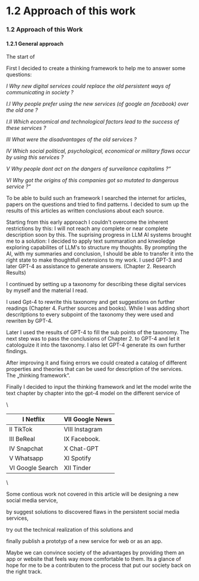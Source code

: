 # 1.2 Approach of this work

### 1.2 Approach of this Work

#### 1.2.1 General approach

The start of

First I decided to create a thinking framework to help me to answer some questions:

_I Why new digital services could replace the old persistent ways of communicating in society ?_

_I.I Why people prefer using the new services (of google an facebook) over the old one ?_

_I.II Which economical and technological factors lead to the success of these services ?_

_III What were the disadvantages of the old services ?_

_IV Which social political, psychological, economical or military flaws occur by using this services ?_

_V Why people dont act on the dangers of surveilance capitalims ?“_

_VI Why got the origins of this companies got so mutated to dangerous service ?“_

To be able to build such an framework I searched the internet for articles, papers on the questions and tried to find patterns. I decided to sum up the results of this articles as written conclusions about each source.&#x20;

Starting from this early approach I couldn't overcome the inherent restrictions by this: I will not reach any complete or near complete description soon by this. The suprising progress in LLM AI systems brought me to a solution: I decided to apply text summaration and knwoledge exploring capabilites of LLM's to structure my thoughts. By prompting the AI, with my summaries and conclusion, I should be able to transfer it into the right state to make thoughtfull extensions to my work. I used GPT-3 and later GPT-4 as assistance to generate answers. (Chapter 2. Research Results)

I continued by setting up a taxonomy for describing these digital services by myself and the material I read.&#x20;

I used Gpt-4 to rewrite this taxonomy and get suggestions on further readings (Chapter 4. Further sources and books). While I was adding short descritptions to every subpoint of the taxonomy they were used and rewriten by GPT-4.&#x20;

Later I used the results of GPT-4 to fill the sub points of the taxonomy. The next step was to pass the conclusions of Chapter 2. to GPT-4 and let it catologuize it into the taxonomy. I also let GPT-4 generate its own further findings.

After improving it and fixing errors we could created a catalog of different properties and theories that can be used for description of the services. The „thinking framework“.

Finally I decided to input the thinking framework and let the model write the text chapter by chapter into the gpt-4 model on the different service of

\


| I Netflix        | VII Google News |
| ---------------- | --------------- |
| II TikTok        | VIII Instagram  |
| III BeReal       | IX Facebook.    |
| IV Snapchat      | X Chat-GPT      |
| V Whatsapp       | XI Spotify      |
| VI Google Search | XII Tinder      |

\


Some contious work not covered in this article will be designing a new social media service,

by suggest solutions to discovered flaws in the persistent social media services,

try out the technical realization of this solutions and

finally publish a prototyp of a new service for web or as an app.

Maybe we can convince society of the advantages by providing them an app or website that feels way more comfortable to them. Its a glance of hope for me to be a contributen to the process that put our society back on the right track.
